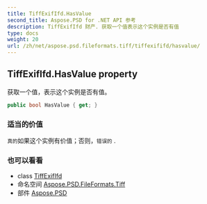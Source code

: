 ```yaml
---
title: TiffExifIfd.HasValue
second_title: Aspose.PSD for .NET API 参考
description: TiffExifIfd 财产. 获取一个值表示这个实例是否有值
type: docs
weight: 20
url: /zh/net/aspose.psd.fileformats.tiff/tiffexififd/hasvalue/
---
```

## TiffExifIfd.HasValue property

获取一个值，表示这个实例是否有值。

```csharp
public bool HasValue { get; }
```

### 适当的价值

`真的`如果这个实例有价值；否则，`错误的` .

### 也可以看看

* class [TiffExifIfd](../)
* 命名空间 [Aspose.PSD.FileFormats.Tiff](../../tiffexififd/)
* 部件 [Aspose.PSD](../../../)


